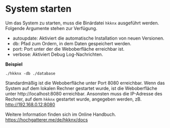 # System starten

Um das System zu starten, muss die Binärdatei `hkknx` ausgeführt werden.
Folgende Argumente stehen zur Verfügung.

- autoupdate: Aktiviert die automatische Installation von neuen Versionen.
- db: Pfad zum Ordern, in dem Daten gespeichert werden.
- port: Port unter der die Weboberfläche erreichbar ist.
- verbose: Aktiviert Debug Log-Nachrichten.

**Beispiel**

```
./hkknx -db ./database
```

Standardmäßig ist die Weboberfläche unter Port 8080 erreichbar.
Wenn das System auf dem lokalen Rechner gestartet wurde, ist die Weboberfläche unter http://localhost:8080 erreichbar.
Ansonsten muss die IP-Adresse des Rechner, auf dem `hkknx` gestartet wurde, angegeben werden, zB. http://192.168.0.12:8080

Weitere Information finden sich im Online Handbuch.
https://hochgatterer.me/de/hkknx/docs